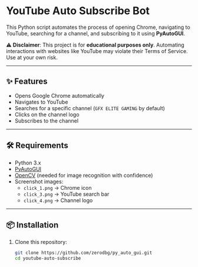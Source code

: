 # YouTube Auto Subscribe Bot  

This Python script automates the process of opening Chrome, navigating to YouTube, searching for a channel, and subscribing to it using **PyAutoGUI**.  

⚠️ **Disclaimer**: This project is for **educational purposes only**. Automating interactions with websites like YouTube may violate their Terms of Service. Use at your own risk.  

---

## ✨ Features  
- Opens Google Chrome automatically  
- Navigates to YouTube  
- Searches for a specific channel (`GFX ELITE GAMING` by default)  
- Clicks on the channel logo  
- Subscribes to the channel  

---

## 🛠 Requirements  

- Python 3.x  
- [PyAutoGUI](https://pypi.org/project/PyAutoGUI/)  
- [OpenCV](https://pypi.org/project/opencv-python/) (needed for image recognition with confidence)  
- Screenshot images:  
  - `click_1.png` → Chrome icon  
  - `click_3.png` → YouTube search bar  
  - `click_4.png` → Channel logo  

---

## 📦 Installation  

1. Clone this repository:  
   ```bash
   git clone https://github.com/zerodbg/py_auto_gui.git
   cd youtube-auto-subscribe
